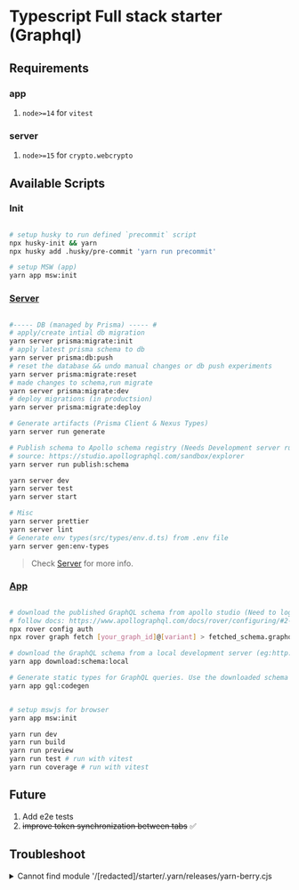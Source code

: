 # Typescript Full stack starter (Graphql)

## Requirements

### app

1. `node>=14` for `vitest`

### server

1. `node>=15` for `crypto.webcrypto`

## Available Scripts

### Init

```sh

# setup husky to run defined `precommit` script
npx husky-init && yarn
npx husky add .husky/pre-commit 'yarn run precommit'

# setup MSW (app)
yarn app msw:init
```

### [Server](./packages/server)

```sh

#----- DB (managed by Prisma) ----- #
# apply/create intial db migration
yarn server prisma:migrate:init
# apply latest prisma schema to db
yarn server prisma:db:push
# reset the database && undo manual changes or db push experiments
yarn server prisma:migrate:reset
# made changes to schema,run migrate
yarn server prisma:migrate:dev
# deploy migrations (in productsion)
yarn server prisma:migrate:deploy

# Generate artifacts (Prisma Client & Nexus Types)
yarn server run generate

# Publish schema to Apollo schema registry (Needs Development server running)
# source: https://studio.apollographql.com/sandbox/explorer
yarn server run publish:schema

yarn server dev
yarn server test
yarn server start

# Misc
yarn server prettier
yarn server lint
# Generate env types(src/types/env.d.ts) from .env file
yarn server gen:env-types
```

> Check [Server](./packages/server) for more info.

### [App](./packages/app)

```sh

# download the published GraphQL schema from apollo studio (Need to login with `rover`)
# follow docs: https://www.apollographql.com/docs/rover/configuring/#2-provide-the-api-key-to-rover
npx rover config auth
npx rover graph fetch [your_graph_id]@[variant] > fetched_schema.graphql

# download the GraphQL schema from a local development server (eg:http://localhost:4000)
yarn app download:schema:local

# Generate static types for GraphQL queries. Use the downloaded schema
yarn app gql:codegen


# setup mswjs for browser
yarn app msw:init

yarn run dev
yarn run build
yarn run preview
yarn run test # run with vitest
yarn run coverage # run with vitest

```

## Future

1. Add e2e tests
2. ~~improve token synchronization between tabs~~ ✅️

## Troubleshoot

<details>
<summary>
Cannot find module '/[redacted]/starter/.yarn/releases/yarn-berry.cjs
</summary>

```sh
rm .yarnrc.yml
yarn set version berry

# and add below line to `.yarnrc.yml`
nodeLinker: node-modules

```

</details>
